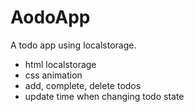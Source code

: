 # AodoApp
A todo app using localstorage.
- html localstorage
- css animation
- add, complete, delete todos
- update time when changing todo state
